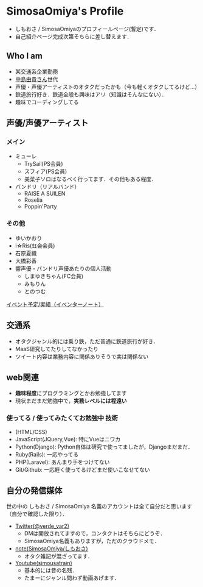 # SimosaOmiya's Profile
- しもおさ / SimosaOmiyaのプロフィールページ(暫定)です．
- 自己紹介ページ完成次第そちらに差し替えます．

## Who I am
- 某交通系企業勤務
- [中島由貴さん](https://twitter.com/Yuki_Nakashim)世代
- 声優・声優アーティストのオタクだったかも（今も軽くオタクしてるけど...）
- 鉄道旅行好き．鉄道全般も興味はアリ（知識はそんなにない）．
- 趣味でコーディングしてる

## 声優/声優アーティスト
### メイン
- ミューレ
	- TrySail(PS会員)
	- スフィア(PS会員)
	- 美菜子ソロはなるべく行ってます．その他もある程度．
- バンドリ（リアルバンド）
	- RAISE A SUILEN
	- Roselia
	- Poppin'Party

### その他
- ゆいかおり
- i☆Ris(虹会会員)
- 石原夏織
- 大橋彩香
- 響声優・バンドリ声優あたりの個人活動
	- しまゆきちゃん(FC会員)
	- みもりん
	- とのつむ

[イベント予定/実績（イベンターノート）](https://www.eventernote.com/users/verde_var2)

## 交通系
- オタクジャンル的には乗り鉄，ただ普通に鉄道旅行が好き．
- MaaS研究してたりしてなかったり
- ツイート内容は業務内容に関係ありそうで実は関係ない

## web関連
- **趣味程度**にプログラミングとかお勉強してます
- 現状まだまだ勉強中で，**実務レベルには程遠い**

### 使ってる / 使ってみたくてお勉強中 技術
- (HTML/CSS)
- JavaScript(JQuery,Vue): 特にVueはニワカ
- Python(Django): Python自体は研究で使ってましたが，Djangoまだまだ．
- Ruby(Rails): 一応やってる
- PHP(Laravel): あんまり手をつけてない
- Git/Github: 一応軽く使ってるけどまだ使いこなせてない

## 自分の発信媒体
世の中の しもおさ / SimosaOmiya 名義のアカウントは全て自分だと思います（自分で確認した限り）．

- [Twitter(@verde_var2)](https://twitter.com/verde_var2)
	- DMは開放されてますので，コンタクトはそちらにどうぞ．
	- SimosaOmiya名義もありますが，ただのクラウドメモ．
- [note(SimosaOmiya/しもおさ)](https://note.com/simosaomiya)
	- オタク雑記が混ざってます．
- [Youtube(simousatrain)](https://www.youtube.com/channel/UCSSqnPW818ZzHP5xZ5PbDrA)
	- 基本的には昔の名残．
	- たまーにジャンル問わず動画あげます．
